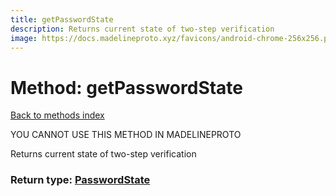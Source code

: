 ```yaml
---
title: getPasswordState
description: Returns current state of two-step verification
image: https://docs.madelineproto.xyz/favicons/android-chrome-256x256.png
---
```

# Method: getPasswordState  
[Back to methods index](index.md)


YOU CANNOT USE THIS METHOD IN MADELINEPROTO


Returns current state of two-step verification



### Return type: [PasswordState](../types/PasswordState.md)


